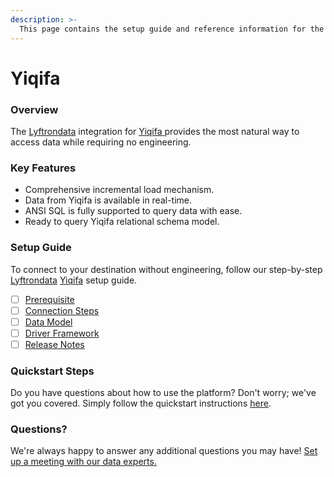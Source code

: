 ```yaml
---
description: >-
  This page contains the setup guide and reference information for the Yiqifa source connector.
---
```


# Yiqifa

### Overview

The [Lyftrondata](https://www.lyftrondata.com/) integration for [Yiqifa](https://www.lyftrondata.com/integration/yiqifa/)[ ](https://www.lyftrondata.com/integration/yiqifa/)provides the most natural way to access data while requiring no engineering.

### Key Features

* Comprehensive incremental load mechanism.
* Data from Yiqifa is available in real-time.&#x20;
* ANSI SQL is fully supported to query data with ease.
* Ready to query Yiqifa relational schema model.

### Setup Guide

To connect to your destination without engineering, follow our step-by-step [Lyftrondata](https://www.lyftrondata.com/)  [Yiqifa](https://www.lyftrondata.com/integration/yiqifa/) setup guide.

* [ ] [Prerequisite](../../marketing-analytics/yiqifa/prerequisite.md)
* [ ] [Connection Steps](../../marketing-analytics/yiqifa/connection-steps.md)
* [ ] [Data Model](../../marketing-analytics/yiqifa/data-model/)
* [ ] [Driver Framework](../../marketing-analytics/yiqifa/driver-framework/)
* [ ] [Release Notes](../../marketing-analytics/yiqifa/release-notes.md)

### Quickstart Steps

Do you have questions about how to use the platform? Don't worry; we've got you covered. Simply follow the quickstart instructions [here](../../../quickstart-steps.md).

### Questions? <a href="#questions" id="questions"></a>

We're always happy to answer any additional questions you may have! [Set up a meeting with our data experts.](https://www.lyftrondata.com/book-a-meeting/)

